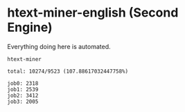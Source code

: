 # htext-miner-english (Second Engine)

Everything doing here is automated.

```
htext-miner

total: 10274/9523 (107.88617032447758%)

job0: 2318
job1: 2539
job2: 3412
job3: 2005
```